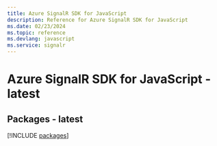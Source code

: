 ```yaml
---
title: Azure SignalR SDK for JavaScript
description: Reference for Azure SignalR SDK for JavaScript
ms.date: 02/23/2024
ms.topic: reference
ms.devlang: javascript
ms.service: signalr
---
```

# Azure SignalR SDK for JavaScript - latest
## Packages - latest
[!INCLUDE [packages](signalr-index.md)]